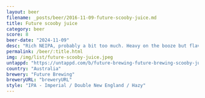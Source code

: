 ```yaml
---
layout: beer
filename: _posts/beer/2016-11-09-future-scooby-juice.md
title: Future scooby juice
category: beer
score: 8
beer-date: "2024-11-09"
desc: "Rich NEIPA, probably a bit too much. Heavy on the booze but flavourful. The question is what I would do for a Scooby juice?"
permalink: /beer/:title.html
img: /img/list/future-scooby-juice.jpeg
untappd: "https://untappd.com/b/future-brewing-future-brewing-scooby-juice/5883136"
country: "Australia"
brewery: "Future Brewing"
breweryURL: "breweryURL"
style: "IPA - Imperial / Double New England / Hazy"
---
```

